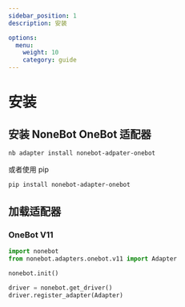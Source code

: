 ```yaml
---
sidebar_position: 1
description: 安装

options:
  menu:
    weight: 10
    category: guide
---
```


# 安装

## 安装 NoneBot OneBot 适配器

```bash
nb adapter install nonebot-adpater-onebot
```

或者使用 pip

```bash
pip install nonebot-adapter-onebot
```

## 加载适配器

### OneBot V11

```python title=bot.py {2,7}
import nonebot
from nonebot.adapters.onebot.v11 import Adapter

nonebot.init()

driver = nonebot.get_driver()
driver.register_adapter(Adapter)
```
